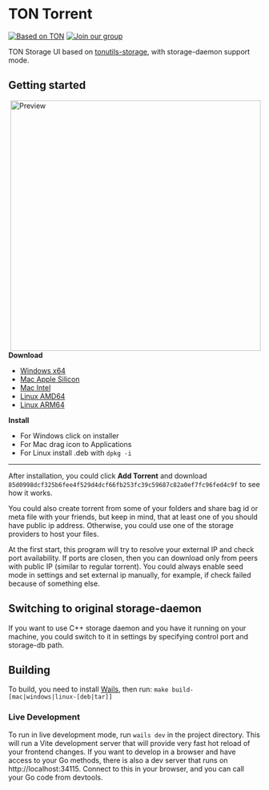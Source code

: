 # TON Torrent
[![Based on TON][ton-svg]][ton] [![Join our group][join-svg]][tg]

TON Storage UI based on [tonutils-storage](https://github.com/xssnick/tonutils-storage), with storage-daemon support mode.

## Getting started
<img align="right"  width="500" alt="Preview" src="https://github.com/xssnick/TON-Torrent/assets/9332353/1b3a28d5-6b87-4b96-b199-e7b33da6bbba">

**Download**
* [Windows x64](https://github.com/xssnick/TON-Torrent/releases/download/v1.0.1/ton-torrent-windows-x64-installer.exe)
* [Mac Apple Silicon](https://github.com/xssnick/TON-Torrent/releases/download/v1.0.1/ton-torrent-mac-apple-silicon.dmg)
* [Mac Intel](https://github.com/xssnick/TON-Torrent/releases/download/v1.0.1/ton-torrent-mac-intel.dmg)
* [Linux AMD64](https://github.com/xssnick/TON-Torrent/releases/download/v1.0.1/ton-torrent-linux-amd64.deb)
* [Linux ARM64](https://github.com/xssnick/TON-Torrent/releases/download/v1.0.1/ton-torrent-linux-arm64.deb)

**Install**
* For Windows click on installer
* For Mac drag icon to Applications
* For Linux install .deb with `dpkg -i`

------
After installation, you could click **Add Torrent** and download `85d0998dcf325b6fee4f529d4dcf66fb253fc39c59687c82a0ef7fc96fed4c9f` to see how it works.

You could also create torrent from some of your folders and share bag id or meta file with your friends, but keep in mind, that at least one of you should have public ip address. Otherwise, you could use one of the storage providers to host your files.

At the first start, this program will try to resolve your external IP and check port availability. If ports are closen, then you can download only from peers with public IP (similar to regular torrent).
You could always enable seed mode in settings and set external ip manually, for example, if check failed because of something else. 

## Switching to original storage-daemon

If you want to use C++ storage daemon and you have it running on your machine, you could switch to it in settings by specifying control port and storage-db path.

## Building

To build, you need to install [Wails](https://wails.io/), then run:
`make build-[mac|windows|linux-[deb|tar]]`

### Live Development

To run in live development mode, run `wails dev` in the project directory. This will run a Vite development
server that will provide very fast hot reload of your frontend changes. If you want to develop in a browser
and have access to your Go methods, there is also a dev server that runs on http://localhost:34115. Connect
to this in your browser, and you can call your Go code from devtools.

<!-- Badges -->
[ton-svg]: https://img.shields.io/badge/Based%20on-TON-blue
[join-svg]: https://img.shields.io/badge/Join%20-Telegram-blue
[ton]: https://ton.org
[tg]: https://t.me/tonrh
